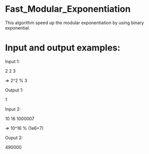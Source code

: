 # Fast_Modular_Exponentiation
This algorithm speed up the modular exponentiation by using binary exponential.

# Input and output examples:
Input 1:

2 2 3

=> 2^2 % 3

Output 1:

1

Input 2:

10 16 1000007

=> 10^16 % (1e6+7)

Ouput 2:

490000
